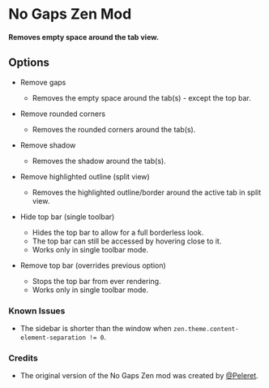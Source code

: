 # No Gaps Zen Mod

#### Removes empty space around the tab view.

## Options

- Remove gaps
  - Removes the empty space around the tab(s) - except the top bar.

- Remove rounded corners
  - Removes the rounded corners around the tab(s).

- Remove shadow
  - Removes the shadow around the tab(s).

- Remove highlighted outline (split view)
  - Removes the highlighted outline/border around the active tab in split view.

- Hide top bar (single toolbar)
  - Hides the top bar to allow for a full borderless look.
  - The top bar can still be accessed by hovering close to it.
  - Works only in single toolbar mode.

- Remove top bar (overrides previous option)
  - Stops the top bar from ever rendering.
  - Works only in single toolbar mode.

### Known Issues

- The sidebar is shorter than the window when `zen.theme.content-element-separation != 0`.

### Credits

- The original version of the No Gaps Zen mod was created by [@Peleret](https://github.com/Peleret).

